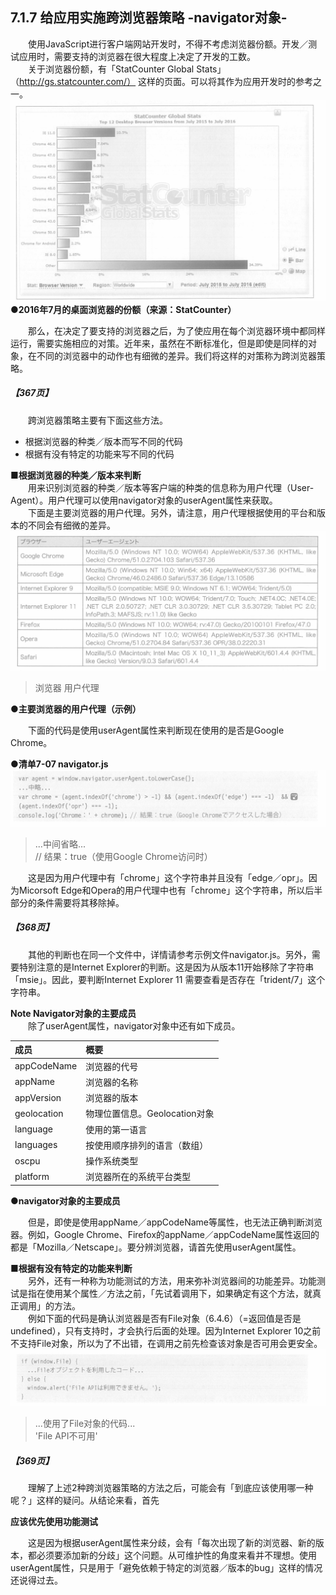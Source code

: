 ## 7.1.7 给应用实施跨浏览器策略 -navigator对象-
&emsp;&emsp;使用JavaScript进行客户端网站开发时，不得不考虑浏览器份额。开发／测试应用时，需要支持的浏览器在很大程度上决定了开发的工数。<br>
&emsp;&emsp;关于浏览器份额，有「StatCounter Global Stats」（http://gs.statcounter.com/） 这样的页面。可以将其作为应用开发时的参考之一。
![image](../../images/c7/スクリーンショット&#32;2019-04-10&#32;午前10.38.51.png)
**●2016年7月的桌面浏览器的份额（来源：StatCounter）**

&emsp;&emsp;那么，在决定了要支持的浏览器之后，为了使应用在每个浏览器环境中都同样运行，需要实施相应的对策。近年来，虽然在不断标准化，但是即使是同样的对象，在不同的浏览器中的动作也有细微的差异。我们将这样的对策称为跨浏览器策略。
##### 【367页】
&emsp;&emsp;跨浏览器策略主要有下面这些方法。
- 根据浏览器的种类／版本而写不同的代码
- 根据有没有特定的功能来写不同的代码

**■根据浏览器的种类／版本来判断**<br>
&emsp;&emsp;用来识别浏览器的种类／版本等客户端的种类的信息称为用户代理（User-Agent）。用户代理可以使用navigator对象的userAgent属性来获取。<br>
&emsp;&emsp;下面是主要浏览器的用户代理。另外，请注意，用户代理根据使用的平台和版本的不同会有细微的差异。
![image](../../images/c7/スクリーンショット&#32;2019-04-10&#32;午前11.26.12.png)
> 浏览器 用户代理

**●主要浏览器的用户代理（示例）**

&emsp;&emsp;下面的代码是使用userAgent属性来判断现在使用的是否是Google Chrome。

**●清单7-07 navigator.js**
![image](../../images/c7/スクリーンショット&#32;2019-04-10&#32;午前11.46.51.png)
> ...中间省略...  
> // 结果：true（使用Google Chrome访问时）

&emsp;&emsp;这是因为用户代理中有「chrome」这个字符串并且没有「edge／opr」。因为Micorsoft Edge和Opera的用户代理中也有「chrome」这个字符串，所以后半部分的条件需要将其移除掉。<br>
##### 【368页】
&emsp;&emsp;其他的判断也在同一个文件中，详情请参考示例文件navigator.js。另外，需要特别注意的是Internet Explorer的判断。这是因为从版本11开始移除了字符串「msie」。因此，要判断Internet Explorer 11 需要查看是否存在「trident/7」这个字符串。

**Note Navigator对象的主要成员**<br>
&emsp;&emsp;除了userAgent属性，navigator对象中还有如下成员。

成员|概要
:--|:--
appCodeName|浏览器的代号
appName|浏览器的名称
appVersion|浏览器的版本
geolocation|物理位置信息。Geolocation对象
language|使用的第一语言
languages|按使用顺序排列的语言（数组）
oscpu|操作系统类型
platform|浏览器所在的系统平台类型

**●navigator对象的主要成员**

&emsp;&emsp;但是，即使是使用appName／appCodeName等属性，也无法正确判断浏览器。例如，Google Chrome、Firefox的appName／appCodeName属性返回的都是「Mozilla／Netscape」。要分辨浏览器，请首先使用userAgent属性。

**■根据有没有特定的功能来判断**<br>
&emsp;&emsp;另外，还有一种称为功能测试的方法，用来弥补浏览器间的功能差异。功能测试是指在使用某个属性／方法之前，「先试着调用下，如果确定有这个方法，就真正调用」的方法。<br>
&emsp;&emsp;例如下面的代码是确认浏览器是否有File对象（6.4.6）（=返回值是否是undefined），只有支持时，才会执行后面的处理。因为Internet Explorer 10之前不支持File对象，所以为了不出错，在调用之前先检查该对象是否可用会更安全。
![image](../../images/c7/スクリーンショット&#32;2019-04-10&#32;午後8.59.13.png)
> ...使用了File对象的代码...  
> 'File API不可用'

##### 【369页】
&emsp;&emsp;理解了上述2种跨浏览器策略的方法之后，可能会有「到底应该使用哪一种呢？」这样的疑问。从结论来看，首先

**应该优先使用功能测试**

&emsp;&emsp;这是因为根据userAgent属性来分歧，会有「每次出现了新的浏览器、新的版本，都必须要添加新的分歧」这个问题。从可维护性的角度来看并不理想。使用userAgent属性，只是用于「避免依赖于特定的浏览器／版本的bug」这样的情况还说得过去。